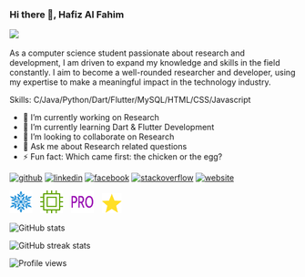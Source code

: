 ### Hi there 👋, Hafiz Al Fahim
![](https://i.postimg.cc/90JDspdb/cover.jpg)


As a computer science student passionate about research and development, I am driven to expand my knowledge and skills in the field constantly. I aim to become a well-rounded researcher and developer, using my expertise to make a meaningful impact in the technology industry. 

Skills: C/Java/Python/Dart/Flutter/MySQL/HTML/CSS/Javascript

- 🔭 I’m currently working on Research 
- 🌱 I’m currently learning Dart & Flutter Development 
- 👯 I’m looking to collaborate on Research 
- 💬 Ask me about Research related questions 
- ⚡ Fun fact: Which came first: the chicken or the egg? 


[<img src='https://cdn.jsdelivr.net/npm/simple-icons@3.0.1/icons/github.svg' alt='github' height='40'>](https://github.com/HafizAl-Fahim)  [<img src='https://cdn.jsdelivr.net/npm/simple-icons@3.0.1/icons/linkedin.svg' alt='linkedin' height='40'>](https://www.linkedin.com/in/https://www.linkedin.com/in/hafiz-al-fahim-832096229/)  [<img src='https://cdn.jsdelivr.net/npm/simple-icons@3.0.1/icons/facebook.svg' alt='facebook' height='40'>](https://www.facebook.com/https://www.facebook.com/crysisengage.hyper)  [<img src='https://cdn.jsdelivr.net/npm/simple-icons@3.0.1/icons/stackoverflow.svg' alt='stackoverflow' height='40'>](https://stackoverflow.com/users/https://stackoverflow.com/users/18589892/hafizalfahim)  [<img src='https://cdn.jsdelivr.net/npm/simple-icons@3.0.1/icons/icloud.svg' alt='website' height='40'>](https://sites.google.com/view/hafizalfahim)  

<a href='https://archiveprogram.github.com/'><img src='https://raw.githubusercontent.com/acervenky/animated-github-badges/master/assets/acbadge.gif' width='40' height='40'></a> <a href='https://docs.github.com/en/developers'><img src='https://raw.githubusercontent.com/acervenky/animated-github-badges/master/assets/devbadge.gif' width='40' height='40'></a> <a href='https://github.com/pricing'><img src='https://raw.githubusercontent.com/acervenky/animated-github-badges/master/assets/pro.gif' width='40' height='40'></a> <a href='https://stars.github.com/'><img src='https://raw.githubusercontent.com/acervenky/animated-github-badges/master/assets/starbadge.gif' width='35' height='35'></a> 

![GitHub stats](https://github-readme-stats.vercel.app/api?username=HafizAl-Fahim&show_icons=true)  

![GitHub streak stats](https://streak-stats.demolab.com/?user=HafizAl-Fahim)  

![Profile views](https://gpvc.arturio.dev/HafizAl-Fahim)  
